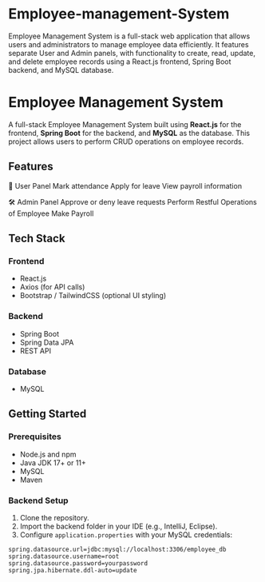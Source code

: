 # Employee-management-System
Employee Management System is a full-stack web application that allows users and administrators to manage employee data efficiently. It features separate User and Admin panels, with functionality to create, read, update, and delete employee records using a React.js frontend, Spring Boot backend, and MySQL database.

# Employee Management System

A full-stack Employee Management System built using **React.js** for the frontend, **Spring Boot** for the backend, and **MySQL** as the database. This project allows users to perform CRUD operations on employee records.

## Features

👤 User Panel
Mark attendance
Apply for leave
View payroll information

🛠️ Admin Panel
Approve or deny leave requests
Perform Restful Operations of Employee
Make Payroll

## Tech Stack

### Frontend
- React.js
- Axios (for API calls)
- Bootstrap / TailwindCSS (optional UI styling)

### Backend
- Spring Boot
- Spring Data JPA
- REST API

### Database
- MySQL


## Getting Started

### Prerequisites

- Node.js and npm
- Java JDK 17+ or 11+
- MySQL
- Maven

### Backend Setup

1. Clone the repository.
2. Import the backend folder in your IDE (e.g., IntelliJ, Eclipse).
3. Configure `application.properties` with your MySQL credentials:
```properties
spring.datasource.url=jdbc:mysql://localhost:3306/employee_db
spring.datasource.username=root
spring.datasource.password=yourpassword
spring.jpa.hibernate.ddl-auto=update




